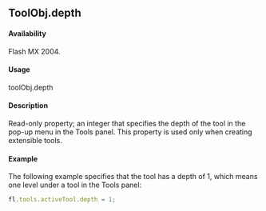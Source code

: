 ## ToolObj.depth

#### Availability

Flash MX 2004.

#### Usage

toolObj.depth

#### Description

Read-only property; an integer that specifies the depth of the tool in the pop-up menu in the Tools panel. This property is used only when creating extensible tools.

#### Example

The following example specifies that the tool has a depth of 1, which means one level under a tool in the Tools panel:
```javascript
fl.tools.activeTool.depth = 1;

```
